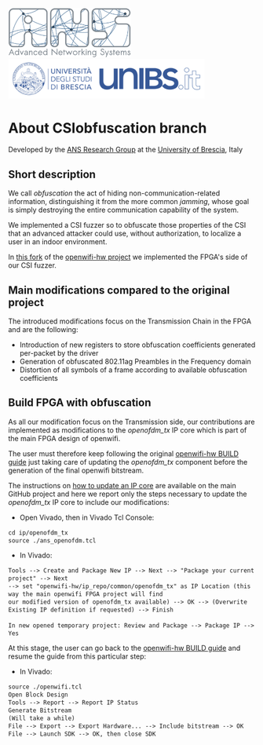 <img src="./images/ans-logo-4x.png" width="250"> &nbsp; &nbsp; &nbsp; <img src="./images/unibs-logo-4x.png" width="400">

# About CSIobfuscation branch

Developed by the [ANS Research Group](https://ans.unibs.it) at the [University of Brescia](https://www.unibs.it/en), Italy

## Short description

We call *obfuscation* the act of hiding non-communication-related
information, distinguishing it from the more common *jamming*,
whose goal is simply destroying the entire communication
capability of the system.

We implemented a CSI fuzzer so to obfuscate those properties of the CSI
that an advanced attacker could use, without authorization, to localize a user in an indoor environment.

In [this fork](https://github.com/ansresearch/openwifi-hw/tree/CSIobfuscation) of the [openwifi-hw project](https://github.com/open-sdr/openwifi-hw) we implemented the FPGA's side of our CSI fuzzer.

## Main modifications compared to the original project

The introduced modifications focus on the Transmission Chain in the FPGA and are the following:

- Introduction of new registers to store obfuscation coefficients generated per-packet by the driver
- Generation of obfuscated 802.11ag Preambles in the Frequency domain
- Distortion of all symbols of a frame according to available obfuscation coefficients

## Build FPGA with obfuscation

As all our modification focus on the Transmission side, our contributions are implemented as modifications
to the *openofdm_tx* IP core which is part of the main FPGA design of openwifi. 

The user must therefore keep following the original [openwifi-hw BUILD guide](https://github.com/open-sdr/openwifi-hw#Build-FPGA)
just taking care of updating the *openofdm_tx* component before the generation of the final openwifi bitstream.

The instructions on [how to update an IP core](https://github.com/open-sdr/openwifi-hw#modify-ip-cores)
are available on the main GitHub project and here we report only the steps necessary to
update the *openofdm_tx* IP core to include our modifications:

* Open Vivado, then in Vivado Tcl Console:

```console        
cd ip/openofdm_tx
source ./ans_openofdm.tcl
```

* In Vivado:
```
Tools --> Create and Package New IP --> Next --> "Package your current project" --> Next
--> set "openwifi-hw/ip_repo/common/openofdm_tx" as IP Location (this way the main openwifi FPGA project will find
our modified version of openofdm_tx available) --> OK --> (Overwrite Existing IP definition if requested) --> Finish

In new opened temporary project: Review and Package --> Package IP --> Yes
```

At this stage, the user can go back to the [openwifi-hw BUILD guide](https://github.com/open-sdr/openwifi-hw#Build-FPGA) and resume the guide from this particular step:

* In Vivado:
```
source ./openwifi.tcl
Open Block Design
Tools --> Report --> Report IP Status
Generate Bitstream
(Will take a while)
File --> Export --> Export Hardware... --> Include bitstream --> OK
File --> Launch SDK --> OK, then close SDK
```


